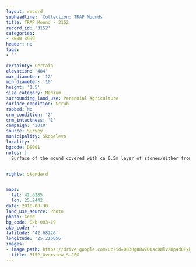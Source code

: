 ```yaml
---
layout: record
subheadline: 'Collection: TRAP Mounds'
title: TRAP Mound - 3152
record_id: '3152'
categories:
- 3000-3999
header: no
tags:
- ''

certainty: Certain
elevation: '484'
max_diameter: '12'
min_diameter: '10'
height: '1.5'
size_category: Medium
surrounding_land_use: Perennial Agriculture
surface_condition: Scrub
robbed: No
crm_condition: '2'
crm_intactness: '1'
campaign: '2010'
source: Survey
municipality: Skobelevo
locality: ''
bgcode: DS001
notes: |-
  Surface of the mound covered with ca 0.5m layer of stones/either from the surrounding pasture or from the mound.


rights: standard


maps:
  lat: 42.6285
  lon: 25.2442
date: 2018-08-30
land_use_source: Photo
photo: Good
bg_code: Skb 003-19
akb_code: ''
latitude: '42.68226'
longitude: '25.216056'
images:
- image_path: https://drive.google.com/uc?id=0B3Rg88wZDQscQWlvZHp4d0Fxb2c
  title: 3152_Overview_S.JPG
---
```


